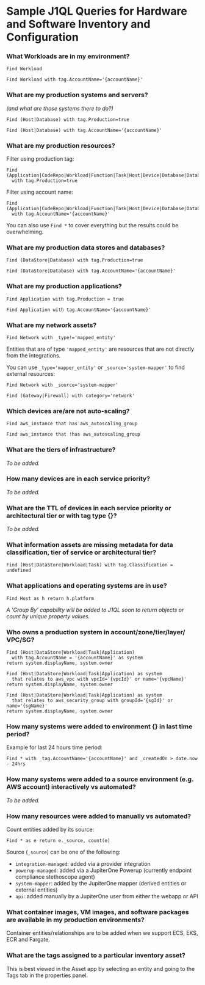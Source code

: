 # Sample J1QL Queries for Hardware and Software Inventory and Configuration

### What Workloads are in my environment?

```j1ql
Find Workload
```

```j1ql
Find Workload with tag.AccountName='{accountName}'
```

### What are my production systems and servers?

_(and what are those systems there to do?)_

```j1ql
Find (Host|Database) with tag.Production=true
```

```j1ql
Find (Host|Database) with tag.AccountName='{accountName}'
```

### What are my production resources?

Filter using production tag:

```j1ql
Find (Application|CodeRepo|Workload|Function|Task|Host|Device|Database|DataStore)
  with tag.Production=true
```

Filter using account name:

```j1ql
Find (Application|CodeRepo|Workload|Function|Task|Host|Device|Database|DataStore)
  with tag.AccountName='{accountName}'
```

You can also use `Find *` to cover everything but the results could be overwhelming.

### What are my production data stores and databases?

```j1ql
Find (DataStore|Database) with tag.Production=true
```

```j1ql
Find (DataStore|Database) with tag.AccountName='{accountName}'
```

### What are my production applications?

```j1ql
Find Application with tag.Production = true
```

```j1ql
Find Application with tag.AccountName='{accountName}'
```

### What are my network assets?

```j1ql
Find Network with _type!='mapped_entity'
```

Entities that are of type `'mapped_entity'` are resources that are not directly from the integrations.

You can use `_type='mapper_entity'` or `_source='system-mapper'` to find external resources:

```j1ql
Find Network with _source='system-mapper'
```

```j1ql
Find (Gateway|Firewall) with category='network'
```

### Which devices are/are not auto-scaling?

```j1ql
Find aws_instance that has aws_autoscaling_group
```

```j1ql
Find aws_instance that !has aws_autoscaling_group
```

### What are the tiers of infrastructure?

_To be added._

### How many devices are in each service priority?

_To be added._

### What are the TTL of devices in each service priority or architectural tier or with tag type {}?

_To be added._

### What information assets are missing metadata for data classification, tier of service or architectural tier?

```j1ql
Find (Host|DataStore|Workload|Task) with tag.Classification = undefined
```

### What applications and operating systems are in use?

```j1ql
Find Host as h return h.platform
```

_A 'Group By' capability will be added to J1QL soon to return objects or count by unique property values._

### Who owns a production system in account/zone/tier/layer/ VPC/SG?

```j1ql
Find (Host|DataStore|Workload|Task|Application)
  with tag.AccountName = '{accountName}' as system
return system.displayName, system.owner
```

```j1ql
Find (Host|DataStore|Workload|Task|Application) as system
  that relates to aws_vpc with vpcId='{vpcId}' or name='{vpcName}'
return system.displayName, system.owner
```

```j1ql
Find (Host|DataStore|Workload|Task|Application) as system
  that relates to aws_security_group with groupId='{sgId}' or name='{sgName}'
return system.displayName, system.owner
```

### How many systems were added to environment {} in last time period?

Example for last 24 hours time period:

```j1ql
Find * with _tag.AccountName='{accountName}' and _createdOn > date.now - 24hrs
```

### How many systems were added to a source environment (e.g. AWS account) interactively vs automated?

_To be added._

### How many resources were added to manually vs automated?

Count entities added by its source:

```j1ql
Find * as e return e._source, count(e)
```

Source (`_source`) can be one of the following:

- `integration-managed`: added via a provider integration
- `powerup-managed`: added via a JupiterOne Powerup (currently endpoint compliance stethoscope agent)
- `system-mapper`: added by the JupiterOne mapper (derived entities or external entities)
- `api`: added manually by a JupiterOne user from either the webapp or API

### What container images, VM images, and software packages are available in my production environments?

Container entities/relationships are to be added when we support ECS, EKS, ECR and Fargate.

### What are the tags assigned to a particular inventory asset?

This is best viewed in the Asset app by selecting an entity and going to the Tags tab in the properties panel.
